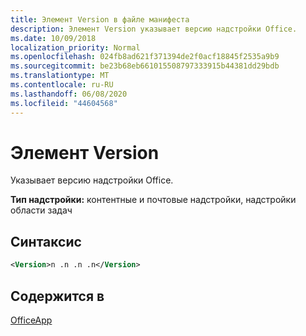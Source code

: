 ```yaml
---
title: Элемент Version в файле манифеста
description: Элемент Version указывает версию надстройки Office.
ms.date: 10/09/2018
localization_priority: Normal
ms.openlocfilehash: 024fb8ad621f371394de2f0acf18845f2535a9b9
ms.sourcegitcommit: be23b68eb661015508797333915b44381dd29bdb
ms.translationtype: MT
ms.contentlocale: ru-RU
ms.lasthandoff: 06/08/2020
ms.locfileid: "44604568"
---
```

# <a name="version-element"></a>Элемент Version

Указывает версию надстройки Office.

**Тип надстройки:** контентные и почтовые надстройки, надстройки области задач

## <a name="syntax"></a>Синтаксис

```XML
<Version>n .n .n .n</Version>
```

## <a name="contained-in"></a>Содержится в

[OfficeApp](officeapp.md)

